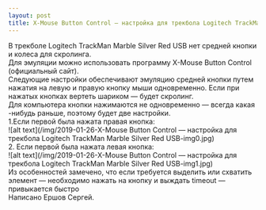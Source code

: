 ```yaml
---
layout: post
title: X-Mouse Button Control — настройка для трекбола Logitech TrackMan Marble Silver Red USB  
---
```

В трекболе Logitech TrackMan Marble Silver Red USB нет средней кнопки и колеса для скролинга.  
Для эмуляции можно использовать программу X-Mouse Button Control (официальный сайт).  
Следующие настройки обеспечивают эмуляцию средней кнопки путем нажатия на левую и правую кнопку мыши одновременно. Если при нажатых кнопках вертеть шариком — будет скролинг.  
Для компьютера кнопки нажимаются не одновременно — всегда какая -нибудь раньше, поэтому будет две настройки.  
1.Если первой была нажата правая кнопка:  
![alt text](/img/2019-01-26-X-Mouse Button Control — настройка для трекбола Logitech TrackMan Marble Silver Red USB-img0.jpg)  
2. Если первой была нажата левая кнопка:  
![alt text](/img/2019-01-26-X-Mouse Button Control — настройка для трекбола Logitech TrackMan Marble Silver Red USB-img1.jpg)  
Из особенностей замечено, что если требуется выделить или схватить элемент — необходимо нажать на кнопку и выждать timeout — привыкается быстро  
Написано Ершов Сергей.
